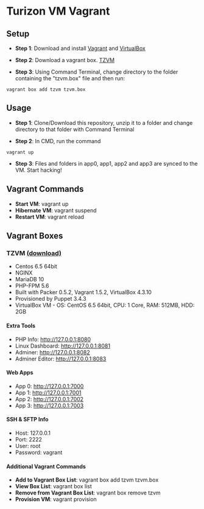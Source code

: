 Turizon VM Vagrant
==============

## Setup
* **Step 1**: Download and install [Vagrant](https://www.vagrantup.com/downloads.html) and [VirtualBox](http://www.filehippo.com/download_virtualbox/)

* **Step 2**: Download a vagrant box. [TZVM](https://www.dropbox.com/s/25d8k8f7rl73b75/tzvm.box)

* **Step 3**: Using Command Terminal, change directory to the folder containing the "tzvm.box" file and then run:
```
vagrant box add tzvm tzvm.box  
```

## Usage
* **Step 1**: Clone/Download this repository, unzip it to a folder and change directory to that folder with Command Terminal

* **Step 2**: In CMD, run the command
```
vagrant up 
```
* **Step 3**: Files and folders in app0, app1, app2 and app3 are synced to the VM. Start hacking!


## Vagrant Commands
* **Start VM**: vagrant up
* **Hibernate VM**: vagrant suspend
* **Restart VM**: vagrant reload


## Vagrant Boxes
### TZVM [(download)](https://www.dropbox.com/s/25d8k8f7rl73b75/tzvm.box)
* Centos 6.5 64bit
* NGINX 
* MariaDB 10
* PHP-FPM 5.6 
* Built with Packer 0.5.2, Vagrant 1.5.2, VirtualBox 4.3.10
* Provisioned by Puppet 3.4.3
* VirtualBox VM - OS: CentOS 6.5 64bit, CPU: 1 Core, RAM: 512MB, HDD: 2GB

#### Extra Tools
* PHP Info: http://127.0.0.1:8080
* Linux Dashboard: http://127.0.0.1:8081
* Adminer: http://127.0.0.1:8082
* Adminer Editor: http://127.0.0.1:8083

#### Web Apps
* App 0: http://127.0.0.1:7000
* App 1: http://127.0.0.1:7001
* App 2: http://127.0.0.1:7002
* App 3: http://127.0.0.1:7003

#### SSH & SFTP Info
* Host: 127.0.0.1
* Port: 2222
* User: root
* Password: vagrant

#### Additional Vagrant Commands
* **Add to Vagrant Box List**: vagrant box add tzvm tzvm.box
* **View Box List**: vagrant box list
* **Remove from Vagrant Box List**: vagrant box remove tzvm
* **Provision VM**: vagrant provision
